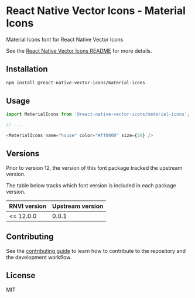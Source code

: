 # React Native Vector Icons - Material Icons

Material Icons font for React Native Vector Icons

See the [React Native Vector Icons README](../../README.md) for more details.

## Installation

```sh
npm install @react-native-vector-icons/material-icons
```

## Usage

```js
import MaterialIcons from '@react-native-vector-icons/material-icons';

// ...

<MaterialIcons name="house" color="#ff0000" size={20} />
```


## Versions

Prior to version 12, the version of this font package tracked the upstream version.

The table below tracks which font version is included in each package version.

| RNVI version | Upstream version |
| ------------ | ---------------- |
| &lt;= 12.0.0 | 0.0.1 |

## Contributing

See the [contributing guide](../../CONTRIBUTING.md) to learn how to contribute to the repository and the development workflow.

## License

MIT

